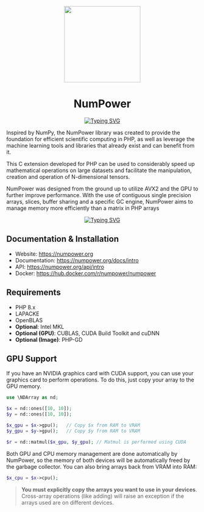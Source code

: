 <p align="center">
  <img src="https://github.com/NumPower/numpower/assets/1107499/ea2e8895-a1ab-4212-bd91-033e9afa711b" width="200" height="200">
</p>
<h1 align="center">NumPower</h1>
<p align="center">
<a href="https://git.io/typing-svg"><img src="https://readme-typing-svg.demolab.com?font=Fira+Code&duration=2000&pause=500&multiline=true&width=435&height=100&separator=%3C&lines=%24a+%3D+nd%3A%3Aarray(%5B%5B1%2C+2%5D%2C+%5B3%2C+4%5D%5D);%3C%24b+%3D+%24a+*+2;%3Cprint_r(%24b);" alt="Typing SVG" /></a>
</p>

Inspired by NumPy, the NumPower library was created to provide the foundation for efficient scientific computing in PHP, as well as leverage the machine learning tools and libraries that already exist and can benefit from it.
<p></p>
This C extension developed for PHP can be used to considerably speed up mathematical operations on large datasets and facilitate the manipulation, creation and operation of N-dimensional tensors.
<p></p>
NumPower was designed from the ground up to utilize AVX2 and the GPU to further improve performance. With the use of contiguous single precision arrays, slices, buffer sharing and a specific GC engine, 
NumPower aims to manage memory more efficiently than a matrix in PHP arrays

<p></p>
<p align="center">
<a href="https://git.io/typing-svg"><img src="https://readme-typing-svg.demolab.com?font=Fira+Code&duration=2000&pause=500&multiline=true&width=435&height=100&separator=%3C&lines=%24a_gpu+%3D+%24a-%3Egpu();%3C%24b_gpu+%3D+%24b-%3Egpu();%3C%24m+%3D+nd%3A%3Amatmul(%24a_gpu%2C+%24b_gpu);" alt="Typing SVG" /></a>
</p>

## Documentation & Installation

- Website: https://numpower.org
- Documentation: https://numpower.org/docs/intro
- API: https://numpower.org/api/intro
- Docker: https://hub.docker.com/r/numpower/numpower

## Requirements
- PHP 8.x
- LAPACKE
- OpenBLAS
- **Optional**: Intel MKL
- **Optional (GPU)**: CUBLAS, CUDA Build Toolkit and cuDNN
- **Optional (Image)**: PHP-GD

## GPU Support

If you have an NVIDIA graphics card with CUDA support, you can use your graphics card 
to perform operations. To do this, just copy your array to the GPU memory.

```php
use \NDArray as nd;

$x = nd::ones([10, 10]);
$y = nd::ones([10, 10]);

$x_gpu = $x->gpu();   // Copy $x from RAM to VRAM
$y_gpu = $y->gpu();   // Copy $y from RAM to VRAM

$r = nd::matmul($x_gpu, $y_gpu); // Matmul is performed using CUDA
```

Both GPU and CPU memory management are done automatically by NumPower, so the memory of both devices will be 
automatically freed by the garbage collector.  You can also bring arrays back from VRAM into RAM:

```php 
$x_cpu = $x->cpu();
```

> **You must explicitly copy the arrays you want to use in your devices**. Cross-array operations (like adding) will 
> raise an exception if the arrays used are on different devices.
